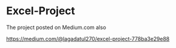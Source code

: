 # Excel-Project
The project posted on Medium.com also

https://medium.com/@lagadatul270/excel-project-778ba3e29e88
